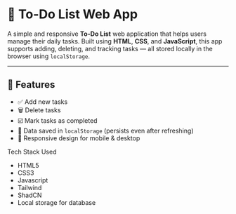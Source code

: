 # 📝 To-Do List Web App

A simple and responsive **To-Do List** web application that helps users manage their daily tasks. Built using **HTML**, **CSS**, and **JavaScript**, this app supports adding, deleting, and tracking tasks — all stored locally in the browser using `localStorage`.

---

## 🚀 Features

- ✅ Add new tasks
- 🗑️ Delete tasks
- ☑️ Mark tasks as completed
- 💾 Data saved in `localStorage` (persists even after refreshing)
- 📱 Responsive design for mobile & desktop

Tech Stack Used 

- HTML5
- CSS3
- Javascript
- Tailwind
- ShadCN
- Local storage for database
